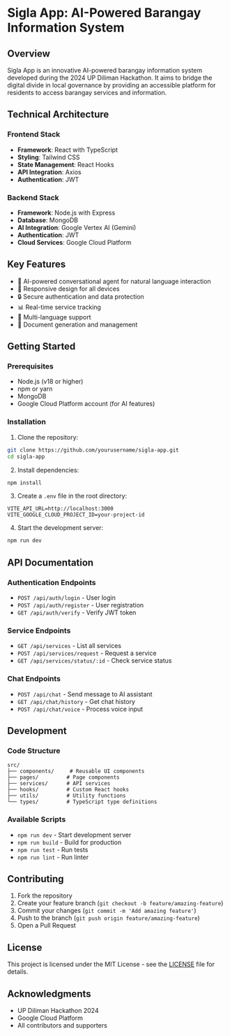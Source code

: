 # Sigla App: AI-Powered Barangay Information System

## Overview
Sigla App is an innovative AI-powered barangay information system developed during the 2024 UP Diliman Hackathon. It aims to bridge the digital divide in local governance by providing an accessible platform for residents to access barangay services and information.

## Technical Architecture

### Frontend Stack
- **Framework**: React with TypeScript
- **Styling**: Tailwind CSS
- **State Management**: React Hooks
- **API Integration**: Axios
- **Authentication**: JWT

### Backend Stack
- **Framework**: Node.js with Express
- **Database**: MongoDB
- **AI Integration**: Google Vertex AI (Gemini)
- **Authentication**: JWT
- **Cloud Services**: Google Cloud Platform

## Key Features
- 🤖 AI-powered conversational agent for natural language interaction
- 📱 Responsive design for all devices
- 🔒 Secure authentication and data protection
- 📊 Real-time service tracking
- 🎯 Multi-language support
- 📝 Document generation and management

## Getting Started

### Prerequisites
- Node.js (v18 or higher)
- npm or yarn
- MongoDB
- Google Cloud Platform account (for AI features)

### Installation

1. Clone the repository:
```bash
git clone https://github.com/yourusername/sigla-app.git
cd sigla-app
```

2. Install dependencies:
```bash
npm install
```

3. Create a `.env` file in the root directory:
```env
VITE_API_URL=http://localhost:3000
VITE_GOOGLE_CLOUD_PROJECT_ID=your-project-id
```

4. Start the development server:
```bash
npm run dev
```

## API Documentation

### Authentication Endpoints
- `POST /api/auth/login` - User login
- `POST /api/auth/register` - User registration
- `GET /api/auth/verify` - Verify JWT token

### Service Endpoints
- `GET /api/services` - List all services
- `POST /api/services/request` - Request a service
- `GET /api/services/status/:id` - Check service status

### Chat Endpoints
- `POST /api/chat` - Send message to AI assistant
- `GET /api/chat/history` - Get chat history
- `POST /api/chat/voice` - Process voice input

## Development

### Code Structure
```
src/
├── components/     # Reusable UI components
├── pages/         # Page components
├── services/      # API services
├── hooks/         # Custom React hooks
├── utils/         # Utility functions
└── types/         # TypeScript type definitions
```

### Available Scripts
- `npm run dev` - Start development server
- `npm run build` - Build for production
- `npm run test` - Run tests
- `npm run lint` - Run linter

## Contributing
1. Fork the repository
2. Create your feature branch (`git checkout -b feature/amazing-feature`)
3. Commit your changes (`git commit -m 'Add amazing feature'`)
4. Push to the branch (`git push origin feature/amazing-feature`)
5. Open a Pull Request

## License
This project is licensed under the MIT License - see the [LICENSE](LICENSE) file for details.

## Acknowledgments
- UP Diliman Hackathon 2024
- Google Cloud Platform
- All contributors and supporters 